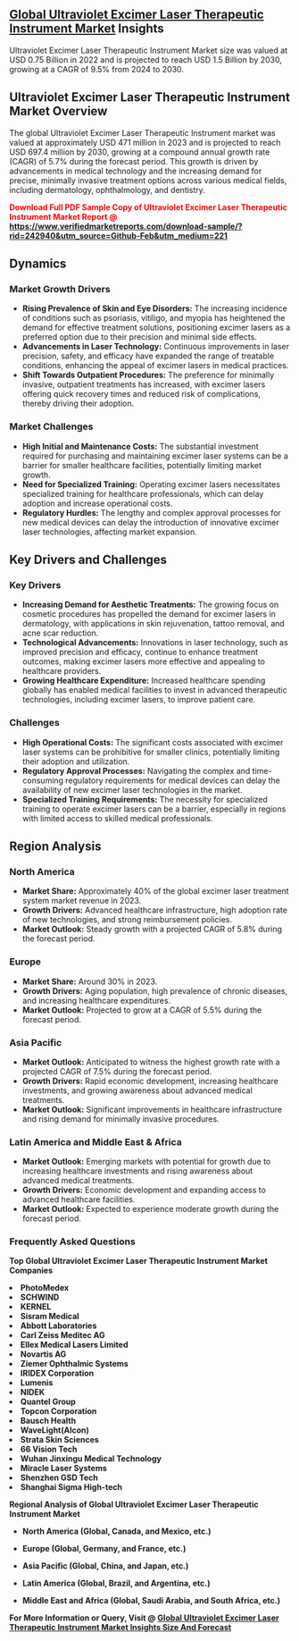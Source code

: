 <h2><a href="https://www.verifiedmarketreports.com/download-sample/?rid=242940&amp;utm_source=Github&amp;utm_medium=221" target="_blank">Global Ultraviolet Excimer Laser Therapeutic Instrument Market</a> Insights</h2><p>Ultraviolet Excimer Laser Therapeutic Instrument Market size was valued at USD 0.75 Billion in 2022 and is projected to reach USD 1.5 Billion by 2030, growing at a CAGR of 9.5% from 2024 to 2030.</p><p> <h2>Ultraviolet Excimer Laser Therapeutic Instrument Market Overview</h2> <p>The global Ultraviolet Excimer Laser Therapeutic Instrument market was valued at approximately USD 471 million in 2023 and is projected to reach USD 697.4 million by 2030, growing at a compound annual growth rate (CAGR) of 5.7% during the forecast period. This growth is driven by advancements in medical technology and the increasing demand for precise, minimally invasive treatment options across various medical fields, including dermatology, ophthalmology, and dentistry. </p> <p><strong><p><span class=""><span style="color: #ff0000;"><strong>Download Full PDF Sample Copy of Ultraviolet Excimer Laser Therapeutic Instrument Market Report</strong> @ </span><a href="https://www.verifiedmarketreports.com/download-sample/?rid=242940&amp;utm_source=Github-Feb&amp;utm_medium=221" target="_blank">https://www.verifiedmarketreports.com/download-sample/?rid=242940&amp;utm_source=Github-Feb&amp;utm_medium=221</a></span></p></strong></p> <h2>Dynamics</h2> <h3>Market Growth Drivers</h3> <ul> <li><strong>Rising Prevalence of Skin and Eye Disorders:</strong> The increasing incidence of conditions such as psoriasis, vitiligo, and myopia has heightened the demand for effective treatment solutions, positioning excimer lasers as a preferred option due to their precision and minimal side effects. </li> <li><strong>Advancements in Laser Technology:</strong> Continuous improvements in laser precision, safety, and efficacy have expanded the range of treatable conditions, enhancing the appeal of excimer lasers in medical practices. </li> <li><strong>Shift Towards Outpatient Procedures:</strong> The preference for minimally invasive, outpatient treatments has increased, with excimer lasers offering quick recovery times and reduced risk of complications, thereby driving their adoption. </li> </ul> <h3>Market Challenges</h3> <ul> <li><strong>High Initial and Maintenance Costs:</strong> The substantial investment required for purchasing and maintaining excimer laser systems can be a barrier for smaller healthcare facilities, potentially limiting market growth. </li> <li><strong>Need for Specialized Training:</strong> Operating excimer lasers necessitates specialized training for healthcare professionals, which can delay adoption and increase operational costs. </li> <li><strong>Regulatory Hurdles:</strong> The lengthy and complex approval processes for new medical devices can delay the introduction of innovative excimer laser technologies, affecting market expansion. </li> </ul> <h2>Key Drivers and Challenges</h2> <h3>Key Drivers</h3> <ul> <li><strong>Increasing Demand for Aesthetic Treatments:</strong> The growing focus on cosmetic procedures has propelled the demand for excimer lasers in dermatology, with applications in skin rejuvenation, tattoo removal, and acne scar reduction. </li> <li><strong>Technological Advancements:</strong> Innovations in laser technology, such as improved precision and efficacy, continue to enhance treatment outcomes, making excimer lasers more effective and appealing to healthcare providers. </li> <li><strong>Growing Healthcare Expenditure:</strong> Increased healthcare spending globally has enabled medical facilities to invest in advanced therapeutic technologies, including excimer lasers, to improve patient care. </li> </ul> <h3>Challenges</h3> <ul> <li><strong>High Operational Costs:</strong> The significant costs associated with excimer laser systems can be prohibitive for smaller clinics, potentially limiting their adoption and utilization. </li> <li><strong>Regulatory Approval Processes:</strong> Navigating the complex and time-consuming regulatory requirements for medical devices can delay the availability of new excimer laser technologies in the market. </li> <li><strong>Specialized Training Requirements:</strong> The necessity for specialized training to operate excimer lasers can be a barrier, especially in regions with limited access to skilled medical professionals. </li> </ul> <h2>Region Analysis</h2> <h3>North America</h3> <ul> <li><strong>Market Share:</strong> Approximately 40% of the global excimer laser treatment system market revenue in 2023. </li> <li><strong>Growth Drivers:</strong> Advanced healthcare infrastructure, high adoption rate of new technologies, and strong reimbursement policies. </li> <li><strong>Market Outlook:</strong> Steady growth with a projected CAGR of 5.8% during the forecast period. </li> </ul> <h3>Europe</h3> <ul> <li><strong>Market Share:</strong> Around 30% in 2023. </li> <li><strong>Growth Drivers:</strong> Aging population, high prevalence of chronic diseases, and increasing healthcare expenditures. </li> <li><strong>Market Outlook:</strong> Projected to grow at a CAGR of 5.5% during the forecast period. </li> </ul> <h3>Asia Pacific</h3> <ul> <li><strong>Market Outlook:</strong> Anticipated to witness the highest growth rate with a projected CAGR of 7.5% during the forecast period. </li> <li><strong>Growth Drivers:</strong> Rapid economic development, increasing healthcare investments, and growing awareness about advanced medical treatments. </li> <li><strong>Market Outlook:</strong> Significant improvements in healthcare infrastructure and rising demand for minimally invasive procedures. </li> </ul> <h3>Latin America and Middle East & Africa</h3> <ul> <li><strong>Market Outlook:</strong> Emerging markets with potential for growth due to increasing healthcare investments and rising awareness about advanced medical treatments. </li> <li><strong>Growth Drivers:</strong> Economic development and expanding access to advanced healthcare facilities. </li> <li><strong>Market Outlook:</strong> Expected to experience moderate growth during the forecast period. </li> </ul> <h3>Frequently Asked Questions</h3> <p><strong></p><p><strong>Top Global Ultraviolet Excimer Laser Therapeutic Instrument Market Companies</strong></p><div data-test-id=""><p><li>PhotoMedex</li><li> SCHWIND</li><li> KERNEL</li><li> Sisram Medical</li><li> Abbott Laboratories</li><li> Carl Zeiss Meditec AG</li><li> Ellex Medical Lasers Limited</li><li> Novartis AG</li><li> Ziemer Ophthalmic Systems</li><li> IRIDEX Corporation</li><li> Lumenis</li><li> NIDEK</li><li> Quantel Group</li><li> Topcon Corporation</li><li> Bausch Health</li><li> WaveLight(Alcon)</li><li> Strata Skin Sciences</li><li> 66 Vision Tech</li><li> Wuhan Jinxingu Medical Technology</li><li> Miracle Laser Systems</li><li> Shenzhen GSD Tech</li><li> Shanghai Sigma High-tech</li></p><div><strong>Regional Analysis of&nbsp;Global Ultraviolet Excimer Laser Therapeutic Instrument Market</strong></div><ul><li dir="ltr"><p dir="ltr">North America&nbsp;(Global, Canada, and Mexico, etc.)</p></li><li dir="ltr"><p dir="ltr">Europe (Global, Germany, and France, etc.)</p></li><li dir="ltr"><p dir="ltr">Asia Pacific&nbsp;(Global, China, and Japan, etc.)</p></li><li dir="ltr"><p dir="ltr">Latin America&nbsp;(Global, Brazil, and Argentina, etc.)</p></li><li dir="ltr">Middle East and Africa&nbsp;(Global, Saudi Arabia, and South Africa, etc.)</li></ul><p><strong>For More Information or Query, Visit @&nbsp;</strong><strong><a href="https://www.verifiedmarketreports.com/product/ultraviolet-excimer-laser-therapeutic-instrument-market/?utm_source=Github&amp;utm_medium=221" target="_blank">Global Ultraviolet Excimer Laser Therapeutic Instrument Market Insights Size And Forecast</a></strong></p></div>
